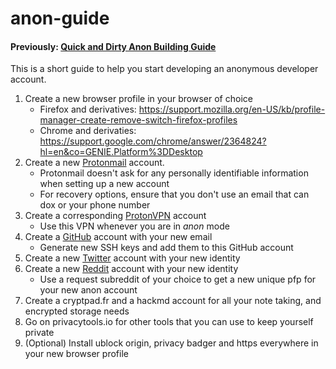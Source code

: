 # anon-guide
#### Previously: [Quick and Dirty Anon Building Guide](https://hackmd.io/J2L_LMRcSmiMhUQOk5pg1g?edit)

This is a short guide to help you start developing an anonymous developer account.

1. Create a new browser profile in your browser of choice
    * Firefox and derivatives: https://support.mozilla.org/en-US/kb/profile-manager-create-remove-switch-firefox-profiles
    * Chrome and derivaties: https://support.google.com/chrome/answer/2364824?hl=en&co=GENIE.Platform%3DDesktop
2. Create a new [Protonmail](https://protonmail.com/) account. 
    * Protonmail doesn't ask for any personally identifiable information when setting up a new account
    * For recovery options, ensure that you don't use an email that can dox or your phone number
3. Create a corresponding [ProtonVPN](https://protonvpn.com) account
    * Use this VPN whenever you are in *anon* mode
4. Create a [GitHub](https://github.com/) account with your new email
    * Generate new SSH keys and add them to this GitHub account
5. Create a new [Twitter](https://twitter.com) account with your new identity
6. Create a new [Reddit](https://www.reddit.com/) account with your new identity
    * Use a request subreddit of your choice to get a new unique pfp for your new anon account
7. Create a cryptpad.fr and a hackmd account for all your note taking, and encrypted storage needs
8. Go on privacytools.io for other tools that you can use to keep yourself private
9. (Optional) Install ublock origin, privacy badger and https everywhere in your new browser profile
